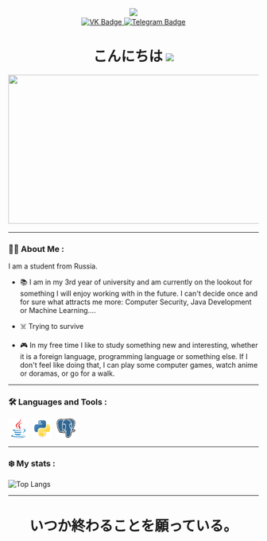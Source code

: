 <div id="header" align="center">
  <img src="https://media0.giphy.com/media/v1.Y2lkPTc5MGI3NjExMGk5ZDlrNnUyaXI2bjRhNDh1aDM0cDQ2Znlrcjl6a2xzMDU5bmZtMiZlcD12MV9pbnRlcm5hbF9naWZfYnlfaWQmY3Q9Zw/kXdo4BgGoFC80/giphy.webp" width="239">
  <div id="badges">
    <a href="https://vk.com/anthony_winchester">
      <img src="https://img.shields.io/badge/VKontakte-gray?logo=vk&logoColor=white&style=for-the-badge" alt="VK Badge"/>
    </a>
    <a href="https://telegram.me/anthony_winchester">
      <img src="https://img.shields.io/badge/Telegram-grey?logo=telegram&logoColor=white&style=for-the-badge" alt="Telegram Badge"/>
    </a>
    <h1>
      こんにちは
      <img src="https://media.giphy.com/media/hvRJCLFzcasrR4ia7z/giphy.gif" width="30px"/>
    </h1>
</div>
  
<div align="center">
  <img src="https://i.pinimg.com/originals/e2/76/c3/e276c3e600c1f4ac9da417d7a2beaf65.gif" width="600" height="300"/>
</div>
</div>

---
### :man_technologist: About Me :
I am a student from Russia.

- :books: I am in my 3rd year of university and am currently on the lookout for something I will enjoy working with in the future. I can't decide once and for sure what attracts me more: Computer Security, Java Development or Machine Learning....

- :skull_and_crossbones: Trying to survive

- :video_game: In my free time I like to study something new and interesting, whether it is a foreign language, programming language or something else. If I don't feel like doing that, I can play some computer games, watch anime or doramas, or go for a walk. 

---
### :hammer_and_wrench: Languages and Tools :


<img src = "https://github.com/devicons/devicon/blob/master/icons/java/java-original.svg" title="Java" alt="Java" width="40" height="40"/>&nbsp;
<img src = "https://github.com/devicons/devicon/blob/master/icons/python/python-original.svg" title="Python" alt="Python" width="40" height="40"/>&nbsp;
<img src = "https://github.com/devicons/devicon/blob/master/icons/postgresql/postgresql-original.svg" title="PostgreSQL" alt="PostgreSQL" width="40" height="40"/>&nbsp;

---

### :snowflake: My stats :
![Top Langs](https://github-readme-stats.vercel.app/api/top-langs/?username=FelixWinchester&layout=compact&theme=vision-friendly-dark)

---

<div align = "center">
  
# いつか終わることを願っている。

</div>
